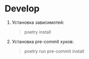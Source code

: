 # Develop

1.
    Установка зависимотей:
    >poetry install

2. Установка pre-commit хуков:
    >poetry run pre-commit install
